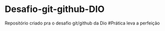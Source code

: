 # Desafio-git-github-DIO
Repositório criado pra o desafio git/github da Dio
#Prática leva a perfeição
